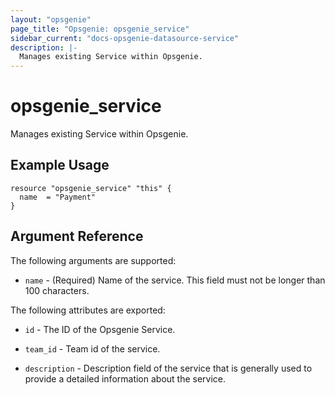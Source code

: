 ```yaml
---
layout: "opsgenie"
page_title: "Opsgenie: opsgenie_service"
sidebar_current: "docs-opsgenie-datasource-service"
description: |-
  Manages existing Service within Opsgenie.
---
```


# opsgenie\_service

Manages existing Service within Opsgenie.

## Example Usage

```hcl
resource "opsgenie_service" "this" {
  name  = "Payment"
}
```

## Argument Reference

The following arguments are supported:

* `name` - (Required) Name of the service. This field must not be longer than 100 characters.

The following attributes are exported:

* `id` - The ID of the Opsgenie Service.

* `team_id` - Team id of the service.

* `description` - Description field of the service that is generally used to provide a detailed information about the service.
